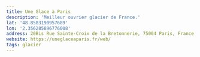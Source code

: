 ```yaml
---
title: Une Glace à Paris
description: 'Meilleur ouvrier glacier de France.'
lat: '48.8583190957689'
lon: '2.356285896776008'
address: 20Bis Rue Sainte-Croix de la Bretonnerie, 75004 Paris, France
website: https://uneglaceaparis.fr/web/
tags: glacier
---
```

